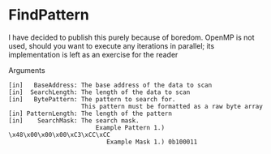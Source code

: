 # FindPattern
I have decided to publish this purely because of boredom. OpenMP is not used, should you want to execute any iterations in parallel; its implementation is left as an exercise for the reader

Arguments
```
[in]   BaseAddress: The base address of the data to scan
[in]  SearchLength: The length of the data to scan
[in]   BytePattern: The pattern to search for.
                    This pattern must be formatted as a raw byte array
[in] PatternLength: The length of the pattern
[in]    SearchMask: The search mask.
                        Example Pattern 1.) \x48\x00\x00\x00\xC3\xCC\xCC
                           Example Mask 1.) 0b100011
```
